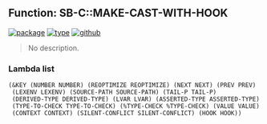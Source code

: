 ## Function: SB-C::MAKE-CAST-WITH-HOOK
[![package](https://img.shields.io/badge/Package-SB--C-5f9ea0.svg?style=social&colorA=999999)](../) [![type](https://img.shields.io/badge/Type-Function-5f9ea0.svg?style=social&colorA=999999)](../#function) [![github](https://img.shields.io/badge/GitHub-View_the_source-5f9ea0.svg?style=social&colorA=999999&logo=github)](https://github.com/sbcl/sbcl/blob/master/src/compiler/node.lisp/) 

> No description.

### Lambda list
```
(&KEY (NUMBER NUMBER) (REOPTIMIZE REOPTIMIZE) (NEXT NEXT) (PREV PREV)
 (LEXENV LEXENV) (SOURCE-PATH SOURCE-PATH) (TAIL-P TAIL-P)
 (DERIVED-TYPE DERIVED-TYPE) (LVAR LVAR) (ASSERTED-TYPE ASSERTED-TYPE)
 (TYPE-TO-CHECK TYPE-TO-CHECK) (%TYPE-CHECK %TYPE-CHECK) (VALUE VALUE)
 (CONTEXT CONTEXT) (SILENT-CONFLICT SILENT-CONFLICT) (HOOK HOOK))
```
